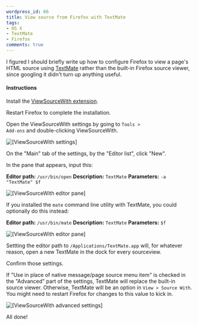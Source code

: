 ```yaml
---
wordpress_id: 66
title: View source from Firefox with TextMate
tags:
- OS X
- TextMate
- Firefox
comments: true
---
```

I figured I should briefly write up how to configure Firefox to view a page's HTML source using <a href="http://www.macromates.com">TextMate</a> rather than the built-in Firefox source viewer, since googling it didn't turn up anything useful.

<!--more-->

<h4>Instructions</h4>

Install the <a href="https://addons.mozilla.org/firefox/394/">ViewSourceWith extension</a>.

Restart Firefox to complete the installation.

Open the ViewSourceWith settings by going to <code>Tools &gt; Add-ons</code> and double-clicking ViewSourceWith.

<p class="center"><img src="http://henrik.nyh.se/uploads/viewsourcewithtm-config.png" alt="[ViewSourceWith settings]" /></p>

On the "Main" tab of the settings, by the "Editor list", click "New".

In the pane that appears, input this:

<strong>Editor path:</strong> <code>/usr/bin/open</code>
<strong>Description:</strong> <code>TextMate</code>
<strong>Parameters:</strong> <code>-a "TextMate" $f</code>

<p class="center"><img src="http://henrik.nyh.se/uploads/viewsourcewithtm-configpane2.png" alt="[ViewSourceWith editor pane]" /></p>

If you installed the <code>mate</code> command line utility with TextMate, you could optionally do this instead:

<strong>Editor path:</strong> <code>/usr/bin/mate</code>
<strong>Description:</strong> <code>TextMate</code>
<strong>Parameters:</strong> <code>$f</code>

<p class="center"><img src="http://henrik.nyh.se/uploads/viewsourcewithtm-configpane.png" alt="[ViewSourceWith editor pane]" /></p>

Settting the editor path to <code>/Applications/TextMate.app</code> will, for whatever reason, open a new TextMate in the dock for every sourceview.

Confirm those settings.

If "Use in place of native message/page source menu item" is checked in the "Advanced" part of the settings, TextMate will replace the built-in source viewer. Otherwise, TextMate will be an option in <code>View &gt; Source With</code>. You might need to restart Firefox for changes to this value to kick in.

<p class="center"><img src="http://henrik.nyh.se/uploads/viewsourcewithtm-advanced.png" alt="[ViewSourceWith advanced settings]" /></p>

All done!
